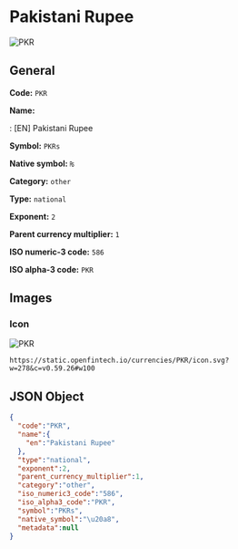 
# Pakistani Rupee 
![PKR](https://static.openfintech.io/currencies/PKR/icon.svg?w=278&c=v0.59.26#w100)  

## General 
 
**Code:** `PKR` 
 
**Name:** 
 
:	[EN] Pakistani Rupee 
 
**Symbol:** `PKRs` 
 
**Native symbol:** `₨` 
 
**Category:** `other` 
 
**Type:** `national` 
 
**Exponent:** `2` 
 
**Parent currency multiplier:** `1` 
 
**ISO numeric-3 code:** `586` 
 
**ISO alpha-3 code:** `PKR` 
 

## Images 

### Icon 
 
![PKR](https://static.openfintech.io/currencies/PKR/icon.svg?w=278&c=v0.59.26#w100)  

```
https://static.openfintech.io/currencies/PKR/icon.svg?w=278&c=v0.59.26#w100
```  

## JSON Object 

```json
{
  "code":"PKR",
  "name":{
    "en":"Pakistani Rupee"
  },
  "type":"national",
  "exponent":2,
  "parent_currency_multiplier":1,
  "category":"other",
  "iso_numeric3_code":"586",
  "iso_alpha3_code":"PKR",
  "symbol":"PKRs",
  "native_symbol":"\u20a8",
  "metadata":null
}
```  
